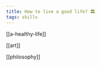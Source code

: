 ```yaml
---
title: How to live a good life? 🏛️ 
tags: skills 
---
```


[[a-healthy-life]]

[[art]]

[[philosophy]]









